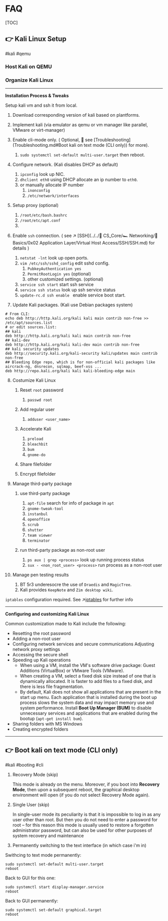 # FAQ

[TOC]



## 👉 Kali Linux Setup
#kali #qemu 

### Host Kali on QEMU



[Hosting a Kali Linux virtual machine using KVM on a Ubuntu 20.10 box]: https://heds.nz/posts/hosting-kali-linux-kvm-ubuntu/


### Organize Kali Linux
---
**Installation Process & Tweaks**

Setup kali vm and ssh it from local. 
1. Download corresponding version of kali based on plantforms. 

2. Implement kali (via emulator as qemu or vm manager like parallel, VMware or virt-manager)

3. Enable cli-mode only. ( Optional, 👀 see [Troubleshooting](Troubleshooting.md#Boot kali on text mode (CLI only)) for more).
   1. `sudo systemctl set-default multi-user.target` then reboot.

4. Configure network. (Kali disables DHCP as default)
   1. `ipconfig` look up NIC.
   2. `dhclient eth0` using DHCP allocate an ip number to `eth0`.
   3. or manually allocate IP number
      1. `inonconfig` 
      2. `/etc/network/interfaces`

5. Setup proxy (optional)
   1. `/root/etc/bash.bashrc`
   2. `/root/etc/apt.conf`
   3. 

6. Enable `ssh` connection. ( see ↗️ [SSH](../../🔑 CS_Core/🏎️ Networking/📌 Basics/0x02 Application Layer/Virtual Host Access/SSH/SSH.md) for details )
   1. `netstat -lnt` look up open ports.
   2. `vim /etc/ssh/sshd_config` edit sshd config. 
      1. `PubkeyAuthentication yes`
      2. `PermitRootLogin yes`  (optional)
      3. other customized settings. (optional)
   3. `service ssh start` start ssh service
   4. `service ssh status` look up ssh service status
   5. `update-rc.d ssh enable ` enable service boot start. 

7. Update Kali packages. (Kali use Debian packages system)
```shell
# From CLI:
echo deb http://http.kali.org/kali kali main contrib non-free >> /etc/apt/sources.list
# or edit sources.list:
## kali
deb http://http.kali.org/kali kali main contrib non-free
## kali-dev
deb http://http.kali.org/kali kali-dev main contrib non-free
## kali security updates
deb http://security.kali.org/kali-security kali/updates main contrib non-free
## Bleeding Edge repo, which is for non-official kali packages like aircrack-ng, dnsrecon, sqlmap, beef-xss ...
deb http://repo.kali.org/kali kali kali-bleeding-edge main
```

8. Costumize Kali Linux
   1. Reset `root` password
      1. `passwd root`

   2. Add regular user
      1. `adduser <user_name>`

   3. Accelerate Kali 
      1. `preload`
      2. `bleachbit`
      3. `bum`
      4. `gnome-do`
   4. Share filefolder
   5. Encrypt filefolder

9. Manage third-party package
   1. use third-party package
      1. `apt-file` search for info of package in `apt`
      2. `gnome-tweak-tool`
      3. `instanbul` 
      4. `openoffice`
      5. `scrub`
      6. `shutter`
      7. `team viewer`
      8. `terminator`

   2. run third-party package as non-root user
      1. `ps aux | grep <process>` look up running process status
      2. `sux - <non_root_user> <process>` run process as a non-root user

10. Manage  pen testing results
    1. BT 5r3 underesocre the use of  `Draedis` and `MagicTree`.
    2. Kali provides `KeepNote` and `Zim desktop wiki`.

`iptables` configuration required. See ↗[iptables](../../../🔑%20CS_Core/🥷🏼%20Operating%20System%20(Engineering%20Part)/Linux%20(Derived%20From%20UNIX%20Family)/Free%20Software%20&%20OSS%20(Open%20Source%20Software)/Network%20Management/The%20netfilter.org%20Project%20(Netfilter)/iptables.md) for further info

---
**Configuring and customizing Kali Linux**

Common customization made to Kali include the following:
- Resetting the root password
- Adding a non-root user
- Configuring network services and secure communications Adjusting network proxy settings
- Accessing the secure shell
- Speeding up Kali operations
	- When using a VM, install the VM's software drive package: Guest Additions (VirtualBox) or VMware Tools (VMware).
	- When creating a VM, select a fixed disk size instead of one that is dynamically allocated. It is faster to add files to a fixed disk, and there is less file fragmentation.
	- By default, Kali does not show all applications that are present in the start up menu. Each application that is installed during the boot up process slows the system data and may impact memory use and system performance. Install **Boot Up Manager (BUM)** to disable unnecessary services and applications that are enabled during the bootup (`apt-get install bum`).
- Sharing folders with MS Windows
- Creating encrypted folders

---

## 👉 Boot kali on text mode (CLI only)
#kali #booting #cli

1. Recovery Mode (skip)

   This mode is already on the menu. Moreover, if you boot into **Recovery Mode**, then upon a subsequent reboot, the graphical desktop environment will open (if you do not select Recovery Mode again).

2. Single User (skip)

   In single-user mode its peculiarity is that it is impossible to log in as any user other than root. But then you do not need to enter a password for root – for this reason this mode is usually used to restore a forgotten administrator password, but can also be used for other purposes of system recovery and maintenance

3. Permanently switching to the text interface (in which case i'm in)


Swithcing to text mode permanently: 
```shell
sudo systemctl set-default multi-user.target
reboot
```

Back to GUI for this one:
```shell
sudo systemctl start display-manager.service
reboot
```

Back to GUI permanently:
```shell
sudo systemctl set-default graphical.target
reboot
```

[Boot kali on text mode (CLI only)]: https://miloserdov.org/?p=3343
